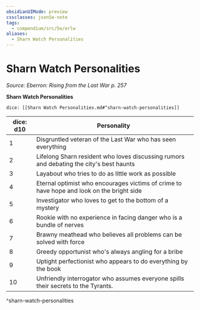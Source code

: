```yaml
---
obsidianUIMode: preview
cssclasses: json5e-note
tags:
  - compendium/src/5e/erlw
aliases:
  - Sharn Watch Personalities
---
```

# Sharn Watch Personalities
*Source: Eberron: Rising from the Last War p. 257* 

**Sharn Watch Personalities**

`dice: [[Sharn Watch Personalities.md#^sharn-watch-personalities]]`

| dice: d10 | Personality |
|-----------|-------------|
| 1 | Disgruntled veteran of the Last War who has seen everything |
| 2 | Lifelong Sharn resident who loves discussing rumors and debating the city's best haunts |
| 3 | Layabout who tries to do as little work as possible |
| 4 | Eternal optimist who encourages victims of crime to have hope and look on the bright side |
| 5 | Investigator who loves to get to the bottom of a mystery |
| 6 | Rookie with no experience in facing danger who is a bundle of nerves |
| 7 | Brawny meathead who believes all problems can be solved with force |
| 8 | Greedy opportunist who's always angling for a bribe |
| 9 | Uptight perfectionist who appears to do everything by the book |
| 10 | Unfriendly interrogator who assumes everyone spills their secrets to the Tyrants. |
^sharn-watch-personalities
